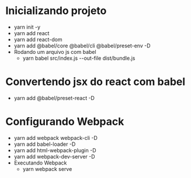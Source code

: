 # Inicializando projeto
- yarn init -y
- yarn add react
- yarn add react-dom
- yarn add @babel/core @babel/cli @babel/preset-env -D
- Rodando um arquivo js com babel
  - yarn babel src/index.js --out-file dist/bundle.js

# Convertendo jsx do react com babel
- yarn add @babel/preset-react -D

# Configurando Webpack
- yarn add webpack webpack-cli -D
- yarn add babel-loader -D
- yarn add html-webpack-plugin -D
- yarn add webpack-dev-server -D
- Executando Webpack
  - yarn webpack serve